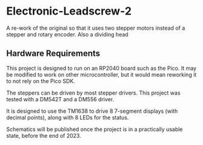 # Electronic-Leadscrew-2
A re-work of the original so that it uses two stepper motors instead of a stepper and rotary encoder. Also a dividing head

## Hardware Requirements

This project is designed to run on an RP2040 board such as the Pico.
It may be modified to work on other microcontroller, but it would mean reworking it to not rely on the Pico SDK.

The steppers can be driven by most stepper drivers. This project was tested with a DM542T and a DM556 driver.

It is designed to use the TM1638 to drive 8 7-segment displays (with decimal points), along with 8 LEDs for the status.

Schematics will be published once the project is in a practically usable state, before the end of 2023.

